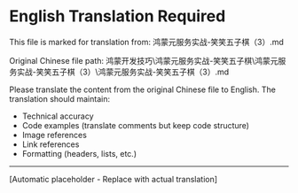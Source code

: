 ﻿# English Translation Required

This file is marked for translation from: 鸿蒙元服务实战-笑笑五子棋（3）.md

Original Chinese file path: 鸿蒙开发技巧\鸿蒙元服务实战-笑笑五子棋\鸿蒙元服务实战-笑笑五子棋（3）\鸿蒙元服务实战-笑笑五子棋（3）.md

Please translate the content from the original Chinese file to English.
The translation should maintain:
- Technical accuracy
- Code examples (translate comments but keep code structure)
- Image references
- Link references
- Formatting (headers, lists, etc.)

---

[Automatic placeholder - Replace with actual translation]
